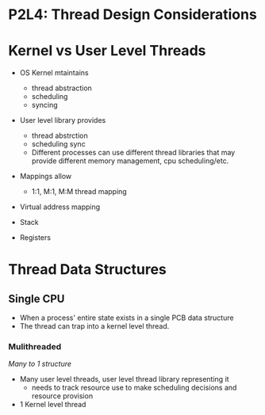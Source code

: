 # P2L4: Thread Design Considerations

# Kernel vs User Level Threads

- OS Kernel mtaintains
    - thread abstraction
    - scheduling
    - syncing

- User level library provides
    - thread abstrction
    - scheduling sync
    - Different processes can use different thread libraries that may provide different memory management, cpu scheduling/etc.

- Mappings allow
    - 1:1, M:1, M:M thread mapping

- Virtual address mapping
- Stack
- Registers

# Thread Data Structures

## Single CPU

- When a process' entire state exists in a single PCB data structure
- The thread can trap into a kernel level thread.

### Mulithreaded

*Many to 1 structure*

- Many user level threads, user level thread library representing it
    - needs to track resource use to make scheduling decisions and resource provision
- 1 Kernel level thread


